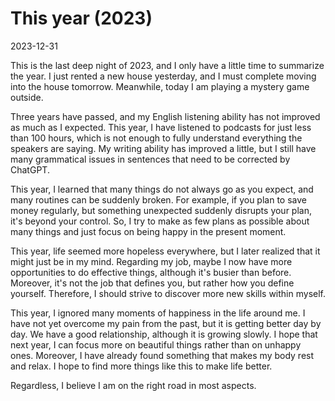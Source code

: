 # This year (2023)

2023-12-31


This is the last deep night of 2023, and I only have a little time to summarize the year. I just rented a new house yesterday, and I must complete moving into the house tomorrow. Meanwhile, today I am playing a mystery game outside.

Three years have passed, and my English listening ability has not improved as much as I expected. This year, I have listened to podcasts for just less than 100 hours, which is not enough to fully understand everything the speakers are saying. My writing ability has improved a little, but I still have many grammatical issues in sentences that need to be corrected by ChatGPT.

This year, I learned that many things do not always go as you expect, and many routines can be suddenly broken. For example, if you plan to save money regularly, but something unexpected suddenly disrupts your plan, it's beyond your control. So, I try to make as few plans as possible about many things and just focus on being happy in the present moment.

This year, life seemed more hopeless everywhere, but I later realized that it might just be in my mind. Regarding my job, maybe I now have more opportunities to do effective things, although it's busier than before. Moreover, it's not the job that defines you, but rather how you define yourself. Therefore, I should strive to discover more new skills within myself.

This year, I ignored many moments of happiness in the life around me. I have not yet overcome my pain from the past, but it is getting better day by day. We have a good relationship, although it is growing slowly. I hope that next year, I can focus more on beautiful things rather than on unhappy ones. Moreover, I have already found something that makes my body rest and relax. I hope to find more things like this to make life better.

Regardless, I believe I am on the right road in most aspects.





